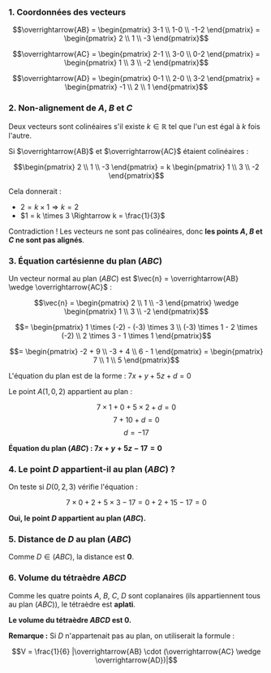 ### 1. Coordonnées des vecteurs

$$\overrightarrow{AB} = \begin{pmatrix} 3-1 \\ 1-0 \\ -1-2 \end{pmatrix} = \begin{pmatrix} 2 \\ 1 \\ -3 \end{pmatrix}$$

$$\overrightarrow{AC} = \begin{pmatrix} 2-1 \\ 3-0 \\ 0-2 \end{pmatrix} = \begin{pmatrix} 1 \\ 3 \\ -2 \end{pmatrix}$$

$$\overrightarrow{AD} = \begin{pmatrix} 0-1 \\ 2-0 \\ 3-2 \end{pmatrix} = \begin{pmatrix} -1 \\ 2 \\ 1 \end{pmatrix}$$

### 2. Non-alignement de $A$, $B$ et $C$

Deux vecteurs sont colinéaires s'il existe $k \in \mathbb{R}$ tel que l'un est égal à $k$ fois l'autre.

Si $\overrightarrow{AB}$ et $\overrightarrow{AC}$ étaient colinéaires :

$$\begin{pmatrix} 2 \\ 1 \\ -3 \end{pmatrix} = k \begin{pmatrix} 1 \\ 3 \\ -2 \end{pmatrix}$$

Cela donnerait :
- $2 = k \times 1 \Rightarrow k = 2$
- $1 = k \times 3 \Rightarrow k = \frac{1}{3}$

Contradiction ! Les vecteurs ne sont pas colinéaires, donc **les points $A$, $B$ et $C$ ne sont pas alignés**.

### 3. Équation cartésienne du plan $(ABC)$

Un vecteur normal au plan $(ABC)$ est $\vec{n} = \overrightarrow{AB} \wedge \overrightarrow{AC}$ :

$$\vec{n} = \begin{pmatrix} 2 \\ 1 \\ -3 \end{pmatrix} \wedge \begin{pmatrix} 1 \\ 3 \\ -2 \end{pmatrix}$$

$$= \begin{pmatrix} 1 \times (-2) - (-3) \times 3 \\ (-3) \times 1 - 2 \times (-2) \\ 2 \times 3 - 1 \times 1 \end{pmatrix}$$

$$= \begin{pmatrix} -2 + 9 \\ -3 + 4 \\ 6 - 1 \end{pmatrix} = \begin{pmatrix} 7 \\ 1 \\ 5 \end{pmatrix}$$

L'équation du plan est de la forme : $7x + y + 5z + d = 0$

Le point $A(1, 0, 2)$ appartient au plan :

$$7 \times 1 + 0 + 5 \times 2 + d = 0$$
$$7 + 10 + d = 0$$
$$d = -17$$

**Équation du plan $(ABC)$ : $7x + y + 5z - 17 = 0$**

### 4. Le point $D$ appartient-il au plan $(ABC)$ ?

On teste si $D(0, 2, 3)$ vérifie l'équation :

$$7 \times 0 + 2 + 5 \times 3 - 17 = 0 + 2 + 15 - 17 = 0$$

**Oui, le point $D$ appartient au plan $(ABC)$.**

### 5. Distance de $D$ au plan $(ABC)$

Comme $D \in (ABC)$, la distance est **0**.

### 6. Volume du tétraèdre $ABCD$

Comme les quatre points $A$, $B$, $C$, $D$ sont coplanaires (ils appartiennent tous au plan $(ABC)$), le tétraèdre est **aplati**.

**Le volume du tétraèdre $ABCD$ est 0.**

**Remarque :** Si $D$ n'appartenait pas au plan, on utiliserait la formule :

$$V = \frac{1}{6} |\overrightarrow{AB} \cdot (\overrightarrow{AC} \wedge \overrightarrow{AD})|$$
